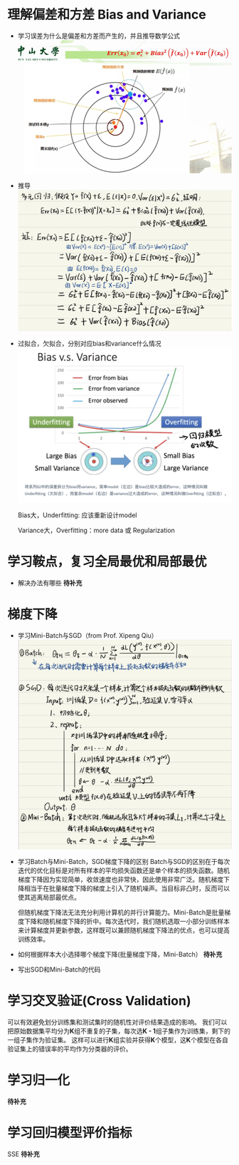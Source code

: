 # 理解偏差和方差 Bias and Variance
- 学习误差为什么是偏差和方差而产生的，并且推导数学公式
![image](https://github.com/keke1u/LeeML/blob/master/Bias_Variance.jpg?raw=true)
- 推导
![image](https://github.com/keke1u/LeeML/blob/master/Bias_Variance3.jpg?raw=true)

- 过拟合，欠拟合，分别对应bias和variance什么情况
![image](https://github.com/keke1u/LeeML/blob/master/Bias_Variance2.jpg?raw=true)

   Bias大，Underfitting: 应该重新设计model
   
   Variance大，Overfitting：more data 或 Regularization
# 学习鞍点，复习全局最优和局部最优
- 解决办法有哪些
   **待补充**
# 梯度下降
- 学习Mini-Batch与SGD（from Prof. Xipeng Qiu）
![image](https://github.com/keke1u/LeeML/blob/master/Batch_SGD_Mini-Batch.jpg?raw=true)
- 学习Batch与Mini-Batch，SGD梯度下降的区别
   Batch与SGD的区别在于每次迭代的优化目标是对所有样本的平均损失函数还是单个样本的损失函数。随机梯度下降因为实现简单，收敛速度也非常快，因此使用非常广泛。随机梯度下降相当于在批量梯度下降的梯度上引入了随机噪声。当目标非凸时，反而可以使其逃离局部最优点。
   
   但随机梯度下降法无法充分利用计算机的并行计算能力。Mini-Batch是批量梯度下降和随机梯度下降的折中。每次迭代时，我们随机选取一小部分训练样本来计算梯度并更新参数，这样既可以兼顾随机梯度下降法的优点，也可以提高训练效率。
   
- 如何根据样本大小选择哪个梯度下降(批量梯度下降，Mini-Batch）
   **待补充**
- 写出SGD和Mini-Batch的代码

# 学习交叉验证(Cross Validation)
   可以有效避免划分训练集和测试集时的随机性对评价结果造成的影响。
   我们可以把原始数据集平均分为**K**组不重复的子集，每次选**K - 1**组子集作为训练集，剩下的一组子集作为验证集。
   这样可以进行**K**组实验并获得**K**个模型，这**K**个模型在各自验证集上的错误率的平均作为分类器的评价。

# 学习归一化
   **待补充**

# 学习回归模型评价指标
SSE
   **待补充**
